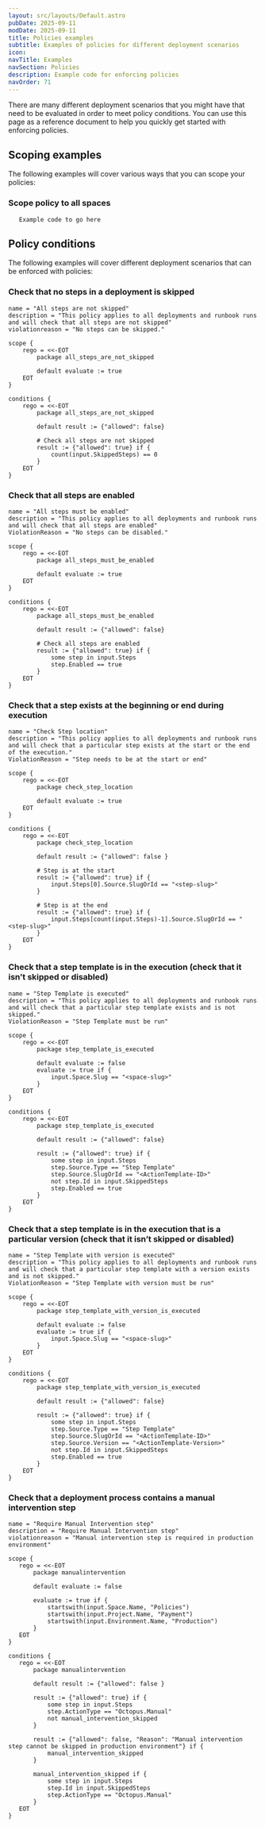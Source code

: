 ```yaml
---
layout: src/layouts/Default.astro
pubDate: 2025-09-11
modDate: 2025-09-11
title: Policies examples
subtitle: Examples of policies for different deployment scenarios
icon: 
navTitle: Examples
navSection: Policies
description: Example code for enforcing policies
navOrder: 71
---
```


There are many different deployment scenarios that you might have that need to be evaluated in order to meet policy conditions. You can use this page as a reference document to help you quickly get started with enforcing policies.

## Scoping examples

The following examples will cover various ways that you can scope your policies:

### Scope policy to all spaces

 ```plaintext
    Example code to go here
 ```

## Policy conditions

The following examples will cover different deployment scenarios that can be enforced with policies:

### Check that no steps in a deployment is skipped

```plaintext
name = "All steps are not skipped"
description = "This policy applies to all deployments and runbook runs and will check that all steps are not skipped"
violationreason = "No steps can be skipped."

scope {
    rego = <<-EOT
        package all_steps_are_not_skipped

        default evaluate := true
    EOT
}

conditions {
    rego = <<-EOT
        package all_steps_are_not_skipped

        default result := {"allowed": false}

        # Check all steps are not skipped
        result := {"allowed": true} if {
            count(input.SkippedSteps) == 0
        }
    EOT
}
```

### Check that all steps are enabled

```plaintext
name = "All steps must be enabled"
description = "This policy applies to all deployments and runbook runs and will check that all steps are enabled"
ViolationReason = "No steps can be disabled."

scope {
    rego = <<-EOT
        package all_steps_must_be_enabled

        default evaluate := true
    EOT
}

conditions {
    rego = <<-EOT
        package all_steps_must_be_enabled

        default result := {"allowed": false}

        # Check all steps are enabled
        result := {"allowed": true} if {
            some step in input.Steps
            step.Enabled == true
        }
    EOT
}
```


### Check that a step exists at the beginning or end during execution
```plaintext
name = "Check Step location"
description = "This policy applies to all deployments and runbook runs and will check that a particular step exists at the start or the end of the execution."
ViolationReason = "Step needs to be at the start or end"

scope {
    rego = <<-EOT
        package check_step_location

        default evaluate := true
    EOT
}

conditions {
    rego = <<-EOT
        package check_step_location

        default result := {"allowed": false }

        # Step is at the start
        result := {"allowed": true} if {
            input.Steps[0].Source.SlugOrId == "<step-slug>"
        }

        # Step is at the end
        result := {"allowed": true} if {
            input.Steps[count(input.Steps)-1].Source.SlugOrId == "<step-slug>"
        }
    EOT
}
```

### Check that a step template is in the execution (check that it isn’t skipped or disabled) 

```plaintext
name = "Step Template is executed"
description = "This policy applies to all deployments and runbook runs and will check that a particular step template exists and is not skipped."
ViolationReason = "Step Template must be run"

scope {
    rego = <<-EOT
        package step_template_is_executed

        default evaluate := false
        evaluate := true if { 
            input.Space.Slug == "<space-slug>"
        }
    EOT
}

conditions {
    rego = <<-EOT
        package step_template_is_executed

        default result := {"allowed": false}

        result := {"allowed": true} if {
            some step in input.Steps
            step.Source.Type == "Step Template"
            step.Source.SlugOrId == "<ActionTemplate-ID>"
            not step.Id in input.SkippedSteps
            step.Enabled == true
        }
    EOT
}
```


### Check that a step template is in the execution that is a particular version (check that it isn’t skipped or disabled) 

```plaintext
name = "Step Template with version is executed"
description = "This policy applies to all deployments and runbook runs and will check that a particular step template with a version exists and is not skipped."
ViolationReason = "Step Template with version must be run"

scope {
    rego = <<-EOT
        package step_template_with_version_is_executed

        default evaluate := false
        evaluate := true if { 
            input.Space.Slug == "<space-slug>"
        }
    EOT
}

conditions {
    rego = <<-EOT
        package step_template_with_version_is_executed

        default result := {"allowed": false}
        
        result := {"allowed": true} if {
            some step in input.Steps
            step.Source.Type == "Step Template"
            step.Source.SlugOrId == "<ActionTemplate-ID>"
            step.Source.Version == "<ActionTemplate-Version>"
            not step.Id in input.SkippedSteps
            step.Enabled == true
        }
    EOT
}
```


### Check that a deployment process contains a manual intervention step

 ```plaintext
name = "Require Manual Intervention step"
description = "Require Manual Intervention step"
violationreason = "Manual intervention step is required in production environment"

scope {
	rego = <<-EOT
		package manualintervention

		default evaluate := false

		evaluate := true if { 
			startswith(input.Space.Name, "Policies")
			startswith(input.Project.Name, "Payment")
			startswith(input.Environment.Name, "Production")
		}
	EOT
}

conditions {
	rego = <<-EOT
		package manualintervention

		default result := {"allowed": false }

		result := {"allowed": true} if {
			some step in input.Steps
			step.ActionType == "Octopus.Manual"
			not manual_intervention_skipped
		}

		result := {"allowed": false, "Reason": "Manual intervention step cannot be skipped in production environment"} if {
			manual_intervention_skipped
		}

		manual_intervention_skipped if {
			some step in input.Steps
			step.Id in input.SkippedSteps
			step.ActionType == "Octopus.Manual"
		}
	EOT
}
 ```
